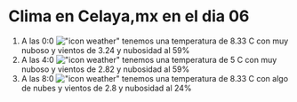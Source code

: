 # Clima en Celaya,mx en el dia 06

1. A las 0:0 !["icon weather"](http://openweathermap.org/img/w/04n.png) tenemos una temperatura de 8.33 C con muy nuboso y  vientos de 3.24 y nubosidad al 59%
1. A las 4:0 !["icon weather"](http://openweathermap.org/img/w/04n.png) tenemos una temperatura de 5 C con muy nuboso y  vientos de 2.82 y nubosidad al 59%
1. A las 8:0 !["icon weather"](http://openweathermap.org/img/w/02d.png) tenemos una temperatura de 8.33 C con algo de nubes y  vientos de 2.8 y nubosidad al 24%
